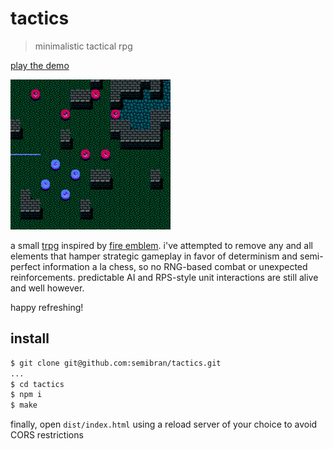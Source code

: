 # tactics
> minimalistic tactical rpg

[play the demo][demo]

[![tactics project gameplay](./gameplay.gif)][demo]

a small [trpg] inspired by [fire emblem]. i've attempted to remove any and all elements that hamper strategic gameplay in favor of determinism and semi-perfect information a la chess, so no RNG-based combat or unexpected reinforcements. predictable AI and RPS-style unit interactions are still alive and well however.

happy refreshing!

## install
```sh
$ git clone git@github.com:semibran/tactics.git
...
$ cd tactics
$ npm i
$ make
```

finally, open `dist/index.html` using a reload server of your choice to avoid CORS restrictions

[demo]:        https://semibran.github.io/tactics
[trpg]:        https://en.wikipedia.org/wiki/Tactical_role-playing_game
[fire emblem]: https://en.wikipedia.org/wiki/Fire_Emblem
